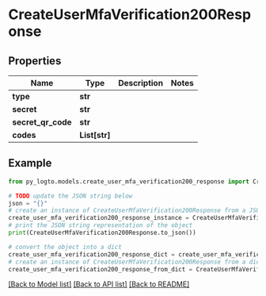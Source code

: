 # CreateUserMfaVerification200Response


## Properties

Name | Type | Description | Notes
------------ | ------------- | ------------- | -------------
**type** | **str** |  | 
**secret** | **str** |  | 
**secret_qr_code** | **str** |  | 
**codes** | **List[str]** |  | 

## Example

```python
from py_logto.models.create_user_mfa_verification200_response import CreateUserMfaVerification200Response

# TODO update the JSON string below
json = "{}"
# create an instance of CreateUserMfaVerification200Response from a JSON string
create_user_mfa_verification200_response_instance = CreateUserMfaVerification200Response.from_json(json)
# print the JSON string representation of the object
print(CreateUserMfaVerification200Response.to_json())

# convert the object into a dict
create_user_mfa_verification200_response_dict = create_user_mfa_verification200_response_instance.to_dict()
# create an instance of CreateUserMfaVerification200Response from a dict
create_user_mfa_verification200_response_from_dict = CreateUserMfaVerification200Response.from_dict(create_user_mfa_verification200_response_dict)
```
[[Back to Model list]](../README.md#documentation-for-models) [[Back to API list]](../README.md#documentation-for-api-endpoints) [[Back to README]](../README.md)


